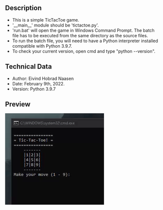 ## Description
- This is a simple TicTacToe game.
- '\_\_main\_\_' module should be 'tictactoe.py'.
- 'run.bat' will open the game in Windows Command Prompt. The batch file has to be executed from the same directory as the source files.
- To run the batch file, you will need to have a Python interpreter installed compatible with Python 3.9.7.
- To check your current version, open cmd and type "python --version".

## Technical Data
- Author: Eivind Hobrad Naasen
- Date: February 9th, 2022.
- Version: Python 3.9.7

## Preview 
![](preview_tictactoe.gif)
